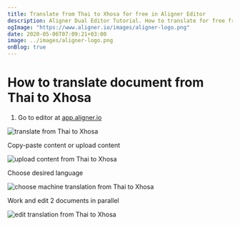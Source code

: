 ```yaml
---
title: Translate from Thai to Xhosa for free in Aligner Editor
description: Aligner Dual Editor Tutorial. How to translate for free from Thai to Xhosa. Aligner is multilingual document management platform. 
ogImage: "https://www.aligner.io/images/aligner-logo.png"
date: 2020-05-06T07:09:21+03:00
image: ../images/aligner-logo.png
onBlog: true
---
```


# How to translate document from Thai to Xhosa

1. Go to editor at [app.aligner.io](https://app.aligner.io "Aligner App web page")

![translate from Thai to Xhosa](../aligner-blank-editor.png "translate from Thai to Xhosa")

Copy-paste content or upload content

![upload content from Thai to Xhosa](../aligner-uploaded-document.png "upload content from Thai to Xhosa")

Choose desired language

![choose machine translation from Thai to Xhosa](../aligner-language-dropdown.png "choose machine translation from Thai to Xhosa")

Work and edit 2 documents in parallel

![edit translation from Thai to Xhosa](../aligner-double-sitded-editor.png "edit translation from Thai to Xhosa")


